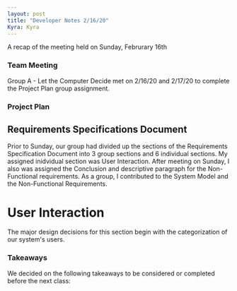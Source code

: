```yaml
---
layout: post
title: "Developer Notes 2/16/20"
Kyra: Kyra
---
```


A recap of the meeting held on Sunday, Februrary 16th

### Team Meeting
Group A - Let the Computer Decide met on 2/16/20 and 2/17/20 to complete the Project Plan group assignment.

### Project Plan

## Requirements Specifications Document
Prior to Sunday, our group had divided up the sections of the Requirements Specification Document into 3 group sections and 6 individual sections. My assigned inidvidual section was User Interaction. After meeting on Sunday, I also was assigned the Conclusion and descriptive paragraph for the Non-Functional requirements. As a group, I contributed to the System Model and the Non-Functional Requirements.

# User Interaction
The major design decisions for this section begin with the categorization of our system's users.

### Takeaways
We decided on the following takeaways to be considered or completed before the next class:
